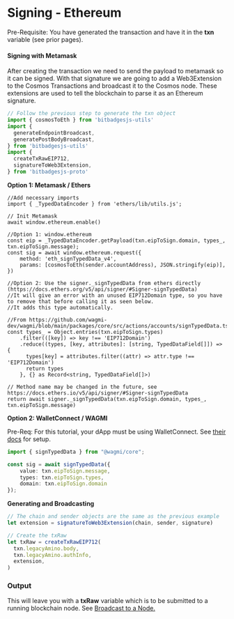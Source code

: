 # Signing - Ethereum

Pre-Requisite: You have generated the transaction and have it in the **txn** variable (see prior pages).

#### Signing with Metamask

After creating the transaction we need to send the payload to metamask so it can be signed. With that signature we are going to add a Web3Extension to the Cosmos Transactions and broadcast it to the Cosmos node. These extensions are used to tell the blockchain to parse it as an Ethereum signature.

```ts
// Follow the previous step to generate the txn object
import { cosmosToEth } from 'bitbadgesjs-utils'
import {
  generateEndpointBroadcast,
  generatePostBodyBroadcast,
} from 'bitbadgesjs-utils'
import {
  createTxRawEIP712,
  signatureToWeb3Extension,
} from 'bitbadgesjs-proto'
```

**Option 1: Metamask / Ethers**

<pre class="language-typescript"><code class="lang-typescript">//Add necessary imports
import { _TypedDataEncoder } from 'ethers/lib/utils.js';

// Init Metamask
await window.ethereum.enable()

//Option 1: window.ethereum
const eip = _TypedDataEncoder.getPayload(txn.eipToSign.domain, types_, txn.eipToSign.message);
const sig = await window.ethereum.request({
    method: 'eth_signTypedData_v4',
    params: [cosmosToEth(sender.accountAddress), JSON.stringify(eip)],
})

//Option 2: Use the signer._signTypedData from ethers directly (https://docs.ethers.org/v5/api/signer/#Signer-signTypedData)
//It will give an error with an unused EIP712Domain type, so you have to remove that before calling it as seen below.
//It adds this type automatically.
<strong>
</strong>//From https://github.com/wagmi-dev/wagmi/blob/main/packages/core/src/actions/accounts/signTypedData.ts#L41
const types_ = Object.entries(txn.eipToSign.types)
    .filter(([key]) => key !== 'EIP712Domain')
    .reduce((types, [key, attributes]: [string, TypedDataField[]]) => {
      types[key] = attributes.filter((attr) => attr.type !== 'EIP712Domain')
      return types
    }, {} as Record&#x3C;string, TypedDataField[]>)

// Method name may be changed in the future, see https://docs.ethers.io/v5/api/signer/#Signer-signTypedData
return await signer._signTypedData(txn.eipToSign.domain, types_, txn.eipToSign.message)
</code></pre>

**Option 2: WalletConnect / WAGMI**

Pre-Req: For this tutorial, your dApp must be using WalletConnect. See [their docs](https://docs.walletconnect.com/2.0) for setup.&#x20;

```typescript
import { signTypedData } from "@wagmi/core";

const sig = await signTypedData({
    value: txn.eipToSign.message,
    types: txn.eipToSign.types,
    domain: txn.eipToSign.domain
});
```

**Generating and Broadcasting**

```typescript
// The chain and sender objects are the same as the previous example
let extension = signatureToWeb3Extension(chain, sender, signature)

// Create the txRaw
let txRaw = createTxRawEIP712(
  txn.legacyAmino.body,
  txn.legacyAmino.authInfo,
  extension,
)
```

### Output

This will leave you with a **txRaw** variable which is to be submitted to a running blockchain node. See [Broadcast to a Node.](broadcast-to-a-node.md)
